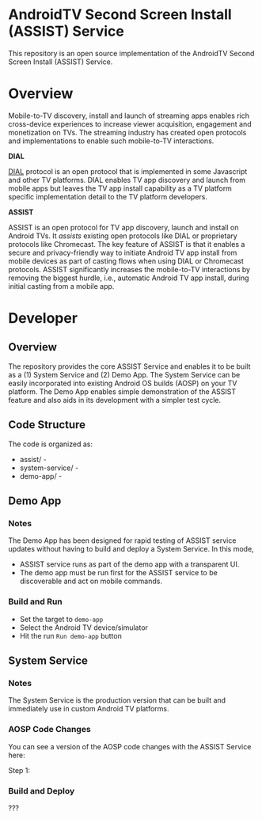 # AndroidTV Second Screen Install (ASSIST) Service

This repository is an open source implementation of the AndroidTV Second Screen Install (ASSIST) Service.

# Overview

Mobile-to-TV discovery, install and launch of streaming apps enables rich cross-device experiences to increase viewer acquisition, engagement and monetization on TVs. The streaming industry has created open protocols and implementations to enable such mobile-to-TV interactions.  

**DIAL**

[DIAL](https://docs.google.com/viewer?a=v&pid=sites&srcid=ZGlhbC1tdWx0aXNjcmVlbi5vcmd8ZGlhbHxneDoyNzlmNzY3YWJlMmY1MjZl) protocol is an open protocol that is implemented in some Javascript and other TV platforms. DIAL enables TV app discovery and launch from mobile apps but leaves the TV app install capability as a TV platform specific implementation detail to the TV platform developers.

**ASSIST**

ASSIST is an open protocol for TV app discovery, launch and install on Android TVs. It *assists* existing open protocols like DIAL or proprietary protocols like Chromecast. The key feature of ASSIST is that it enables a secure and privacy-friendly way to initiate Android TV app install from mobile devices as part of casting flows when using DIAL or Chromecast protocols. ASSIST significantly increases the mobile-to-TV interactions by removing the biggest hurdle, i.e., automatic Android TV app install, during initial casting from a mobile app.

# Developer

## Overview

The repository provides the core ASSIST Service and enables it to be built as a (1) System Service and (2) Demo App. The System Service can be easily incorporated into existing Android OS builds (AOSP) on your TV platform. The Demo App enables simple demonstration of the ASSIST feature and also aids in its development with a simpler test cycle.

## Code Structure

The code is organized as:
* assist/ - 
* system-service/ -
* demo-app/ - 

## Demo App

### Notes

The Demo App has been designed for rapid testing of ASSIST service updates without having to build and deploy a System Service. In this mode, 

* ASSIST service runs as part of the demo app with a transparent UI. 
* The demo app must be run first for the ASSIST service to be discoverable and act on mobile commands.

### Build and Run

* Set the target to `demo-app`
* Select the Android TV device/simulator
* Hit the run `Run demo-app` button

## System Service

### Notes

The System Service is the production version that can be built and immediately use in custom Android TV platforms.

### AOSP Code Changes

You can see a version of the AOSP code changes with the ASSIST Service here: <XYZ-with-assist>

Step 1: 


### Build and Deploy

???